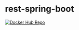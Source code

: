 # rest-spring-boot

[![Docker Hub Repo](https://img.shields.io/docker/pulls/thiagonet/rest-spring-boot.svg)](https://hub.docker.com/repository/docker/thiagonet/rest-spring-boot)
